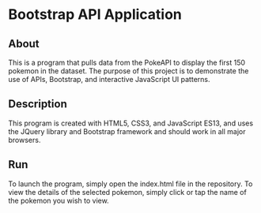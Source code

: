 # Bootstrap API Application

## About

This is a program that pulls data from the PokeAPI to display the first 150 pokemon in the dataset. The purpose of this project is to demonstrate the use of APIs, Bootstrap, and interactive JavaScript UI patterns. 

## Description

This program is created with HTML5, CSS3, and JavaScript ES13, and uses the JQuery library and Bootstrap framework and should work in all major browsers.

## Run

To launch the program, simply open the index.html file in the repository. To view the details of the selected pokemon, simply click or tap the name of the pokemon you wish to view. 
